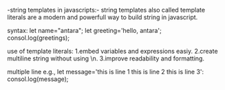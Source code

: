 -string templates in javascripts:-
string templates also called template literals are a modern and powerfull way to build string in javascript.

syntax:
  let name="antara";
  let greeting='hello, antara';
  consol.log(greetings);

use of template literals:
1.embed variables and expressions easiy.
2.create multiline string without using \n.
3.improve readability and formatting.

multiple line e.g.,
let message='this is line 1
this is line 2
this is line 3':
consol.log(message);